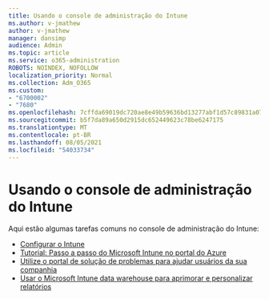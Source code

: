 ```yaml
---
title: Usando o console de administração do Intune
ms.author: v-jmathew
author: v-jmathew
manager: dansimp
audience: Admin
ms.topic: article
ms.service: o365-administration
ROBOTS: NOINDEX, NOFOLLOW
localization_priority: Normal
ms.collection: Adm_O365
ms.custom:
- "6700002"
- "7680"
ms.openlocfilehash: 7cffda69019dc720ae8e49b59636bd13277abf1d57c89831a077f4d66b4586a3
ms.sourcegitcommit: b5f7da89a650d2915dc652449623c78be6247175
ms.translationtype: MT
ms.contentlocale: pt-BR
ms.lasthandoff: 08/05/2021
ms.locfileid: "54033734"
---
```

# <a name="using-intune-admin-console"></a>Usando o console de administração do Intune

Aqui estão algumas tarefas comuns no console de administração do Intune:

- [Configurar o Intune](https://docs.microsoft.com/mem/intune/fundamentals/setup-steps)
- [Tutorial: Passo a passo do Microsoft Intune no portal do Azure](https://docs.microsoft.com/mem/intune/fundamentals/tutorial-walkthrough-intune-portal)
- [Utilize o portal de solução de problemas para ajudar usuários da sua companhia](https://docs.microsoft.com/mem/intune/fundamentals/help-desk-operators)
- [Usar o Microsoft Intune data warehouse para aprimorar e personalizar relatórios](https://docs.microsoft.com/mem/intune/developer/reports-nav-create-intune-reports)
